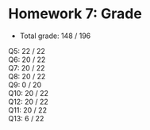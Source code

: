 # Homework 7: Grade

- Total grade: 148 / 196

Q5: 22 / 22  
Q6: 20 / 22  
Q7: 20 / 22  
Q8: 20 / 22  
Q9: 0 / 20  
Q10: 20 / 22  
Q12: 20 / 22  
Q11: 20 / 22  
Q13: 6 / 22  